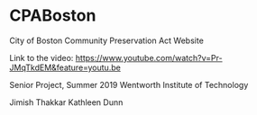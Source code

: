 # CPABoston
City of Boston Community Preservation Act Website

Link to the video:
https://www.youtube.com/watch?v=Pr-JMqTkdEM&feature=youtu.be

Senior Project, Summer 2019
Wentworth Institute of Technology

Jimish Thakkar
Kathleen Dunn
